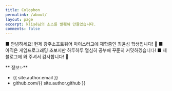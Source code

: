 ```yaml
---
title: Colophon
permalink: /about/
layout: page
excerpt: klisé님의 소스를 발췌해 만들었습니다.
comments: false
---
```

■ 안녕하세요! 현제 광주소프트웨어 마이스터고에 재학중인 최윤성 학생입니다! 🤗
■ 아직은 게임프로그래밍 초보지만 하루하루 열심히 공부해 꾸준히 커밋하겠습니다! 
■ 제 블로그에 와 주셔서 감사합니다! 🏃

** 정보✨**

- {{ site.author.email }}
- github.com/{{ site.author.github }}
